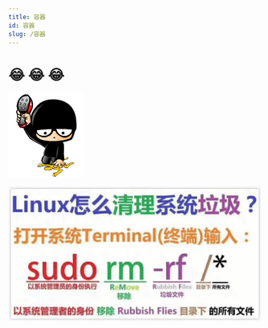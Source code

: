 ```yaml
---
title: 容器
id: 容器
slug: /容器
---
```


# 😂 😂  😂 

![readme](https://github.com/pptfz/picgo-images/blob/master/img/readme.gif)






![iShot2020-10-28_15.06.18](https://github.com/pptfz/picgo-images/blob/master/img/iShot2020-10-28_15.06.18.png)
